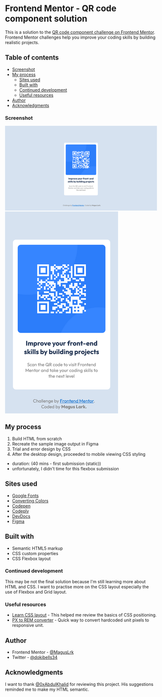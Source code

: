 # Frontend Mentor - QR code component solution

This is a solution to the [QR code component challenge on Frontend Mentor](https://www.frontendmentor.io/challenges/qr-code-component-iux_sIO_H). Frontend Mentor challenges help you improve your coding skills by building realistic projects. 

## Table of contents
- [Screenshot](#screenshot)
- [My process](#my-process)
  - [Sites used](#sites-used)
  - [Built with](#built-with)
  - [Continued development](#continued-development)
  - [Useful resources](#useful-resources)
- [Author](#author)
- [Acknowledgments](#acknowledgments)

### Screenshot
![Desktop Preview](./desktopDesign.png)
![Mobile Preview](./mobileDesign.png)

## My process

1. Build HTML from scratch 
2. Recreate the sample image output in Figma
3. Trial and error design by CSS
4. After the desktop design, proceeded to mobile viewing CSS styling
 
- duration: (40 mins - first submission (static)) 
- unfortunately, I didn't time for this flexbox submission

## Sites used 
 - [Google Fonts](https://fonts.google.com/)
 - [Converting Colors](https://convertingcolors.com/)
 - [Codepen](https://codepen.io/)
 - [Codeply](https://www.codeply.com/)
 - [DevDocs](https://devdocs.io/)
 - [Figma](https://www.figma.com/)

## Built with

- Semantic HTML5 markup
- CSS custom properties
- CSS Flexbox layout

### Continued development
This may be not the final solution because I'm still learning more about HTML and CSS. I want to practise more on the CSS layout especially the use of Flexbox and Grid layout.

### Useful resources
- [Learn CSS layout](https://learnlayout.com/box-sizing.html) - This helped me review the basics of CSS positioning.
- [PX to REM converter](https://nekocalc.com/px-to-rem-converter) - Quick way to convert hardcoded unit pixels to responsive unit.

## Author

- Frontend Mentor - [@MagusLrk](https://www.frontendmentor.io/profile/MagusLrk)
- Twitter - [@dokibells34](https://www.twitter.com/dokibells34)

## Acknowledgments
I want to thank [@0xAbdulKhalid](https://www.frontendmentor.io/profile/0xAbdulKhalid) for reviewing this project. His suggestions reminded me to make my HTML semantic.
